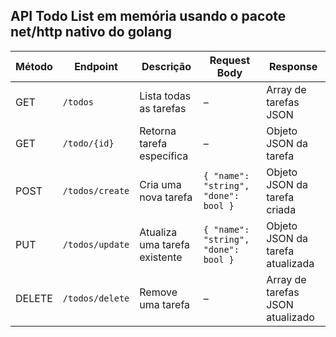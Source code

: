 ## API Todo List em memória usando o pacote net/http nativo do golang


| Método | Endpoint       | Descrição                     | Request Body                              | Response                       |
|--------|----------------|-------------------------------|-------------------------------------------|--------------------------------|
| GET    | `/todos`       | Lista todas as tarefas        | –                                         | Array de tarefas JSON          |
| GET    | `/todo/{id}`  | Retorna tarefa específica     | –                                         | Objeto JSON da tarefa          |
| POST   | `/todos/create`       | Cria uma nova tarefa          | `{ "name": "string", "done": bool }`   | Objeto JSON da tarefa criada   |
| PUT    | `/todos/update`  | Atualiza uma tarefa existente | `{ "name": "string", "done": bool }` | Objeto JSON da tarefa atualizada |
| DELETE | `/todos/delete`  | Remove uma tarefa             | –                                         | Array de tarefas JSON atualizado         |